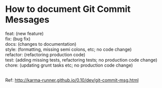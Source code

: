<h1> How to document Git Commit Messages </h1> 
feat: (new feature) <br>
fix: (bug fix) <br>
docs: (changes to documentation) <br>
style: (formatting, missing semi colons, etc; no code change) <br>
refactor: (refactoring production code) <br>
test: (adding missing tests, refactoring tests; no production code change) <br>
chore: (updating grunt tasks etc; no production code change) <br> <br>

Ref: http://karma-runner.github.io/0.10/dev/git-commit-msg.html
